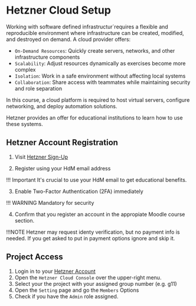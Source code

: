 # Hetzner Cloud Setup

Working with software defined infrastructur`requires a flexible and reproducible environment where infrastructure can be created, modified, and destroyed on demand.
A cloud provider offers:

- `On-Demand Resources`: Quickly create servers, networks, and other infrastructure components
- `Scalability`: Adjust resources dynamically as exercises become more complex
- `Isolation`: Work in a safe environment without affecting local systems
- `Collaboration`: Share access with teammates while maintaining security and role separation

In this course, a cloud platform is required to host virtual servers, configure networking, and deploy automation solutions.

Hetzner provides an offer for educational institutions to learn how to use these systems.

## Hetzner Account Registration

1. Visit [Hetzner Sign-Up](https://accounts.hetzner.com/signUp)
   
2. Register using your HdM email address 

!!! Important 
    It's crucial to use your HdM email to get educational benefits.

3. Enable Two-Factor Authentication (2FA) immediately 

!!! WARNING
    Mandatory for security

4. Confirm that you register an account in the appropiate Moodle course section.

!!!NOTE
    Hetzner may request identy verification, but no payment info is needed. If you get asked to put in payment options ignore and skip it.

## Project Access

1. Login in to your [Hetzner Account](https://accounts.hetzner.com/login)
2. Open the `Hetzner Cloud Console` over the upper-right menu.
3. Select your the project with your assigned group number (e.g. g11)
4. Open the `Setting` page and go the `Members` Options
5. Check if you have the `Admin` role assigned.

 